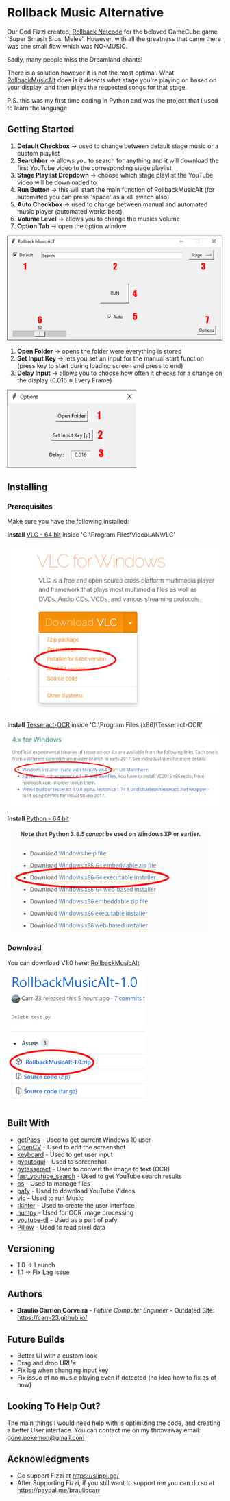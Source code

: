 # Rollback Music Alternative

Our God Fizzi created, [Rollback Netcode](https://slippi.gg/) for the beloved GameCube game 'Super Smash Bros. Melee'.
However, with all the greatness that came there was one small flaw which was NO-MUSIC.

Sadly, many people miss the Dreamland chants!

There is a solution however it is not the most optimal.
What [RollbackMusicAlt](https://github.com/Carr-23/RollbackMusicAlt/releases/tag/1.1) does is it detects what stage you're playing on based on your display, and then plays the respected songs for that stage.

P.S. this was my first time coding in Python and was the project that I used to learn the language

## Getting Started
1. **Default Checkbox** -> used to change between default stage music or a custom playlist
2. **Searchbar** -> allows you to search for anything and it will download the first YouTube video to the corresponding stage playlist
3. **Stage Playlist Dropdown** -> choose which stage playlist the YouTube video will be downloaded to
4. **Run Button** -> this will start the main function of RollbackMusicAlt (for automated you can press 'space' as a kill switch also)
5. **Auto Checkbox** -> used to change between manual and automated music player (automated works best)
6. **Volume Level** -> allows you to change the musics volume
7. **Option Tab** -> open the option window

![](/images/rollbackPlayer.png)

1. **Open Folder** -> opens the folder were everything is stored
2. **Set Input Key** -> lets you set an input for the manual start function (press key to start during loading screen and press to end)
3. **Delay Input** -> allows you to choose how often it checks for a change on the display (0.016 ≈ Every Frame)

![](/images/option.png)

## Installing

### Prerequisites
Make sure you have the following installed:

**Install** [VLC - 64 bit](https://www.videolan.org/vlc/download-windows.html) inside 'C:\Program Files\VideoLAN\VLC'

![](images/vlc.PNG)

**Install** [Tesseract-OCR](https://tesseract-ocr.github.io/tessdoc/4.0-with-LSTM.html#400-alpha-for-windows) inside 'C:\Program Files (x86)\Tesseract-OCR\'

![](/images/tesseract.PNG)

**Install** [Python - 64 bit](https://www.python.org/downloads/windows/)

![](/images/python.PNG)

### Download

You can download V1.0 here: [RollbackMusicAlt](https://github.com/Carr-23/RollbackMusicAlt/releases/tag/1.1)

![](/images/rollback.PNG)

## Built With

* [getPass](https://docs.python.org/3/library/getpass.html)        - Used to get current Windows 10 user
* [OpenCV](https://pypi.org/project/opencv-python/)                    - Used to edit the screenshot
* [keyboard](https://pypi.org/project/keyboard/)          - Used to get user input
* [pyautogui](https://pypi.org/project/PyAutoGUI/)         - Used to screenshot
* [pytesseract](https://pypi.org/project/pytesseract/)       - Used to convert the image to text (OCR)
* [fast_youtube_search](https://pypi.org/project/fast-youtube-search/)       - Used to get YouTube search results
* [os](https://pythonprogramming.net/python-3-os-module/)       - Used to manage files
* [pafy](https://pypi.org/project/pafy/)       - Used to download YouTube Videos
* [vlc](https://pypi.org/project/python-vlc/)       - Used to run Music
* [tkinter](https://tkdocs.com/tutorial/install.html)       - Used to create the user interface
* [numpy](https://pypi.org/project/numpy/)       - Used for OCR image processing
* [youtube-dl](https://pypi.org/project/youtube_dl/) - Used as a part of pafy
* [Pillow](https://pypi.org/project/Pillow/2.2.2/) - Used to read pixel data


## Versioning

* 1.0 -> Launch
* 1.1 -> Fix Lag issue

## Authors

* **Braulio Carrion Corveira** - *Future Computer Engineer* - Outdated Site: https://carr-23.github.io/

## Future Builds
- Better UI with a custom look
- Drag and drop URL's
- Fix lag when changing input key
- Fix issue of no music playing even if detected (no idea how to fix as of now)

## Looking To Help Out?

The main things I would need help with is optimizing the code, and creating a better User interface.
You can contact me on my throwaway email: gone.pokemon@gmail.com

## Acknowledgments

* Go support Fizzi at https://slippi.gg/
* After Supporting Fizzi, if you still want to support me you can do so at https://paypal.me/brauliocarr

